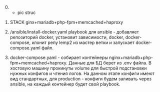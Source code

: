 0) - pic struc
1) STACK ginx+mariadb+php-fpm+memcached+haproxy

2) /ansible/install-docker.yaml playbook для ansible - добавляет репозиторий docker, установит зависимости, docker, docker-compose, клонит репу lemp2 из мастер ветки и запускает docker-compose.yaml файл.

3) docker-compose.yaml - собирает контейнеры nginx+mariadb+php-fpm+memcached+haproxy. Данные для БД берет из .env файла. В хостовую машину прокинуты volume для быстрой подстановки нужных конфигов и чтения логов. На данном этапе конфиги имеют вид стандартных, для production - конфиги будем заливать  через ansible, на каждый контейнер будет свой playbook.

